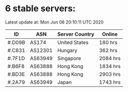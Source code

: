 # 6 stable servers:

Latest update at: Mon Jun 08 20:10:11 UTC 2020

| ID | ASN | Server Country | Online |
| -- | --- | -------------- | ------ |
| #.D09B | AS174 | United States | 180 hrs |
| #.C831 | AS12301 | Hungary | 362 hrs |
| #.7F1D | AS63949 | Singapore | 2084 hrs |
| #.B6F8 | AS63888 | Hong Kong | 1834 hrs |
| #.BD3E | AS63888 | Hong Kong | 2903 hrs |
| #.2A79 | AS63949 | Japan | 1743 hrs |

